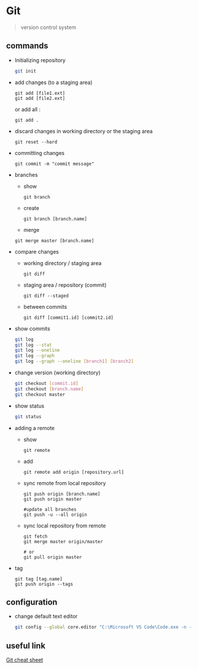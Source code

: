 # Git

> version control system

## commands

* Initializing repository

  ````bash
  git init
  ````

* add changes (to a staging area)

  ````
  git add [file1.ext]
  git add [file2.ext]
  ````

  or add all :

  ````
  git add .
  ````

- discard changes in working directory or the staging area

  ````shell
  git reset --hard
  ````

- committing changes

  ````shell
  git commit -m "commit message"
  ````

- branches

  - show

    ````shell
    git branch
    ````

  - create

    ````shell
    git branch [branch.name]
    ````

  - merge

  ````shell
  git merge master [branch.name]
  ````

- compare changes

  - working directory / staging area

    ````shell
    git diff
    ````

  - staging area / repository (commit)

    ````shell
    git diff --staged
    ````

  - between commits

    ````shell
    git diff [commit1.id] [commit2.id]
    ````

* show commits

  ````bash
  git log
  git log --stat
  git log --oneline
  git log --graph
  git log --graph --oneline [branch1] [branch2]
  ````

* change version (working directory)

  ````bash
  git checkout [commit.id]
  git checkout [branch.name]
  git checkout master
  ````

* show status

  ````bash
  git status
  ````

* adding a remote

  * show

    ````shell
    git remote
    ````

  * add

    ````shell
    git remote add origin [repository.url]
    ````

  * sync remote from local repository

    ````shell
    git push origin [branch.name]
    git push origin master

    #update all branches
    git push -u --all origin
    ````

  * sync local repository from remote

    ````shell
    git fetch
    git merge master origin/master

    # or
    git pull origin master
    ````

* tag

  ````
  git tag [tag.name]
  git push origin --tags
  ````

## configuration

- change default text editor

  ````bash
  git config --global core.editor "C:\Microsoft VS Code\Code.exe -n -w"
  ````

## useful link

[Git cheat sheet](https://github.com/github/training-kit/blob/master/downloads/github-git-cheat-sheet.pdf)
